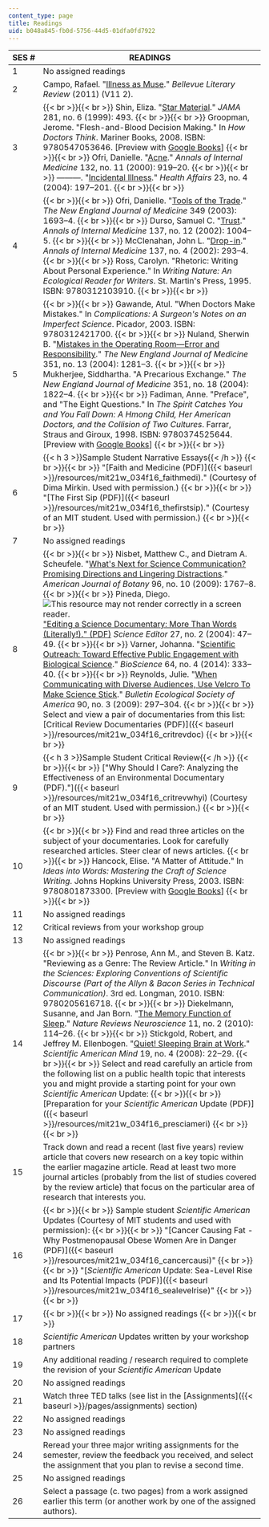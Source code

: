 ```yaml
---
content_type: page
title: Readings
uid: b048a845-fb0d-5756-44d5-01dfa0fd7922
---
```


| SES # | READINGS |
| --- | --- |
| 1 | No assigned readings |
| 2 | Campo, Rafael. "[Illness as Muse](https://medicalhealthhumanities.com/2019/04/29/rafael-campos-comfort-measures-only/)." _Bellevue Literary Review_ (2011) (V11 2). |
| 3 |  {{< br >}}{{< br >}} Shin, Eliza. "[Star Material](https://doi.org/10.1001/jama.281.6.493)." _JAMA_ 281, no. 6 (1999): 493. {{< br >}}{{< br >}} Groopman, Jerome. "Flesh-and-Blood Decision Making." In _How Doctors Think_. Mariner Books, 2008. ISBN: 9780547053646. \[Preview with [Google Books](http://books.google.com/books?id=RjY2iwqIuIwC&pg=PA31=onepage)\] {{< br >}}{{< br >}} Ofri, Danielle. "[Acne](https://doi.org/10.7326/0003-4819-132-11-200006060-00013)." _Annals of Internal Medicine_ 132, no. 11 (2000): 919–20. {{< br >}}{{< br >}} ———. "[Incidental Illness](https://doi.org/10.1377/hlthaff.23.4.197)." _Health Affairs_ 23, no. 4 (2004): 197–201. {{< br >}}{{< br >}}  |
| 4 |  {{< br >}}{{< br >}} Ofri, Danielle. "[Tools of the Trade](https://doi.org/10.1056/NEJMp038170)." _The New England Journal of Medicine_ 349 (2003): 1693–4. {{< br >}}{{< br >}} Durso, Samuel C. "[Trust](https://doi.org/10.7326/0003-4819-137-12-200212170-00017)." _Annals of Internal Medicine_ 137, no. 12 (2002): 1004–5. {{< br >}}{{< br >}} McClenahan, John L. "[Drop-in](https://doi.org/10.7326/0003-4819-137-4-200208200-00017)." _Annals of Internal Medicine_ 137, no. 4 (2002): 293–4. {{< br >}}{{< br >}} Ross, Carolyn. "Rhetoric: Writing About Personal Experience." In _Writing Nature: An Ecological Reader for Writers_. St. Martin's Press, 1995. ISBN: 9780312103910. {{< br >}}{{< br >}}  |
| 5 |  {{< br >}}{{< br >}} Gawande, Atul. "When Doctors Make Mistakes." In _Complications: A Surgeon's Notes on an Imperfect Science_. Picador, 2003. ISBN: 9780312421700. {{< br >}}{{< br >}} Nuland, Sherwin B. "[Mistakes in the Operating Room—Error and Responsibility](https://doi.org/10.1056/NEJMp048175)." _The New England Journal of Medicine_ 351, no. 13 (2004): 1281–3. {{< br >}}{{< br >}} Mukherjee, Siddhartha. "A Precarious Exchange." _The New England Journal of Medicine_ 351, no. 18 (2004): 1822–4. {{< br >}}{{< br >}} Fadiman, Anne. "Preface", and "The Eight Questions." In _The Spirit Catches You and You Fall Down: A Hmong Child, Her American Doctors, and the Collision of Two Cultures_. Farrar, Straus and Giroux, 1998. ISBN: 9780374525644. \[Preview with [Google Books](http://books.google.com/books?id=DUHAXXvSUeYC&pg=PA250=onepage)\] {{< br >}}{{< br >}}  |
| 6 | {{< h 3 >}}Sample Student Narrative Essays{{< /h >}} {{< br >}}{{< br >}} "[Faith and Medicine (PDF)]({{< baseurl >}}/resources/mit21w_034f16_faithmedi)." (Courtesy of Dima Mirkin. Used with permission.) {{< br >}}{{< br >}} "[The First Sip (PDF)]({{< baseurl >}}/resources/mit21w_034f16_thefirstsip)." (Courtesy of an MIT student. Used with permission.) {{< br >}}{{< br >}}  |
| 7 | No assigned readings |
| 8 |  {{< br >}}{{< br >}} Nisbet, Matthew C., and Dietram A. Scheufele. "[What's Next for Science Communication? Promising Directions and Lingering Distractions](https://doi.org/10.3732/ajb.0900041)." _American Journal of Botany_ 96, no. 10 (2009): 1767–8. {{< br >}}{{< br >}} Pineda, Diego. ![This resource may not render correctly in a screen reader.](/images/inacessible.gif)["Editing a Science Documentary: More Than Words (Literally!)." (PDF)](http://citeseerx.ist.psu.edu/viewdoc/download?doi=10.1.1.674.1529&rep=rep1&type=pdf) _Science Editor_ 27, no. 2 (2004): 47–49. {{< br >}}{{< br >}} Varner, Johanna. "[Scientific Outreach: Toward Effective Public Engagement with Biological Science](https://doi.org/10.1093/biosci/biu021)." _BioScience_ 64, no. 4 (2014): 333–40. {{< br >}}{{< br >}} Reynolds, Julie. "[When Communicating with Diverse Audiences, Use Velcro To Make Science Stick](https://doi.org/10.1890/0012-9623-90.3.297)." _Bulletin Ecological Society of America_ 90, no. 3 (2009): 297–304. {{< br >}}{{< br >}} Select and view a pair of documentaries from this list: [Critical Review Documentaries (PDF)]({{< baseurl >}}/resources/mit21w_034f16_critrevdoc) {{< br >}}{{< br >}}  |
| 9 | {{< h 3 >}}Sample Student Critical Review{{< /h >}} {{< br >}}{{< br >}} ["Why Should I Care?: Analyzing the Effectiveness of an Environmental Documentary (PDF)."]({{< baseurl >}}/resources/mit21w_034f16_critrevwhyi) (Courtesy of an MIT student. Used with permission.) {{< br >}}{{< br >}}  |
| 10 |  {{< br >}}{{< br >}} Find and read three articles on the subject of your documentaries. Look for carefully researched articles. Steer clear of news articles. {{< br >}}{{< br >}} Hancock, Elise. "A Matter of Attitude." In _Ideas into Words: Mastering the Craft of Science Writing_. Johns Hopkins University Press, 2003. ISBN: 9780801873300. \[Preview with [Google Books](http://books.google.com/books?id=YGLcYi3QJ1IC&pg=PA1=onepage)\] {{< br >}}{{< br >}}  |
| 11 | No assigned readings |
| 12 | Critical reviews from your workshop group |
| 13 | No assigned readings |
| 14 |  {{< br >}}{{< br >}} Penrose, Ann M., and Steven B. Katz. "Reviewing as a Genre: The Review Article." In _Writing in the Sciences: Exploring Conventions of Scientific Discourse (Part of the Allyn & Bacon Series in Technical Communication)_. 3rd ed. Longman, 2010. ISBN: 9780205616718. {{< br >}}{{< br >}} Diekelmann, Susanne, and Jan Born. "[The Memory Function of Sleep](https://doi.org/10.1038/nrn2762)." _Nature Reviews Neuroscience_ 11, no. 2 (2010): 114–26. {{< br >}}{{< br >}} Stickgold, Robert, and Jeffrey M. Ellenbogen. "[Quiet! Sleeping Brain at Work](https://doi.org/10.1038/scientificamericanmind0808-22)." _Scientific American Mind_ 19, no. 4 (2008): 22–29. {{< br >}}{{< br >}} Select and read carefully an article from the following list on a public health topic that interests you and might provide a starting point for your own _Scientific American_ Update: {{< br >}}{{< br >}} [Preparation for your _Scientific American_ Update (PDF)]({{< baseurl >}}/resources/mit21w_034f16_presciameri) {{< br >}}{{< br >}}  |
| 15 | Track down and read a recent (last five years) review article that covers new research on a key topic within the earlier magazine article. Read at least two more journal articles (probably from the list of studies covered by the review article) that focus on the particular area of research that interests you. |
| 16 |  {{< br >}}{{< br >}} Sample student _Scientific American_ Updates (Courtesy of MIT students and used with permission): {{< br >}}{{< br >}} "[Cancer Causing Fat - Why Postmenopausal Obese Women Are in Danger (PDF)]({{< baseurl >}}/resources/mit21w_034f16_cancercausi)" {{< br >}}{{< br >}} "[_Scientific American_ Update: Sea-Level Rise and Its Potential Impacts (PDF)]({{< baseurl >}}/resources/mit21w_034f16_sealevelrise)" {{< br >}}{{< br >}}  |
| 17 |  {{< br >}}{{< br >}} No assigned readings {{< br >}}{{< br >}}  |
| 18 | _Scientific American_ Updates written by your workshop partners |
| 19 | Any additional reading / research required to complete the revision of your _Scientific American_ Update |
| 20 | No assigned readings |
| 21 | Watch three TED talks (see list in the [Assignments]({{< baseurl >}}/pages/assignments) section) |
| 22 | No assigned readings |
| 23 | No assigned readings |
| 24 | Reread your three major writing assignments for the semester, review the feedback you received, and select the assignment that you plan to revise a second time. |
| 25 | No assigned readings |
| 26 | Select a passage (c. two pages) from a work assigned earlier this term (or another work by one of the assigned authors).
